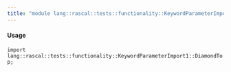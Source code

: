 ```yaml
---
title: "module lang::rascal::tests::functionality::KeywordParameterImport1::DiamondTop"
---
```


#### Usage

`import lang::rascal::tests::functionality::KeywordParameterImport1::DiamondTop;`



